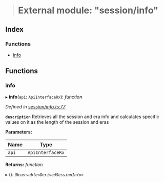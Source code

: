 > # External module: "session/info"

## Index

### Functions

* [info](_session_info_.md#info)

## Functions

###  info

▸ **info**(`api`: `ApiInterfaceRx`): *function*

*Defined in [session/info.ts:77](https://github.com/polkadot-js/api/blob/782f4f1/packages/api-derive/src/session/info.ts#L77)*

**`description`** Retrieves all the session and era info and calculates specific values on it as the length of the session and eras

**Parameters:**

Name | Type |
------ | ------ |
`api` | `ApiInterfaceRx` |

**Returns:** *function*

▸ (): *`Observable<DerivedSessionInfo>`*